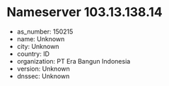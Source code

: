 # Nameserver 103.13.138.14

* as_number: 150215
* name: Unknown
* city: Unknown
* country: ID
* organization: PT Era Bangun Indonesia
* version: Unknown
* dnssec: Unknown

